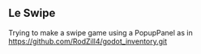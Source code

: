 ## Le Swipe

Trying to make a swipe game using a PopupPanel as in https://github.com/RodZill4/godot_inventory.git